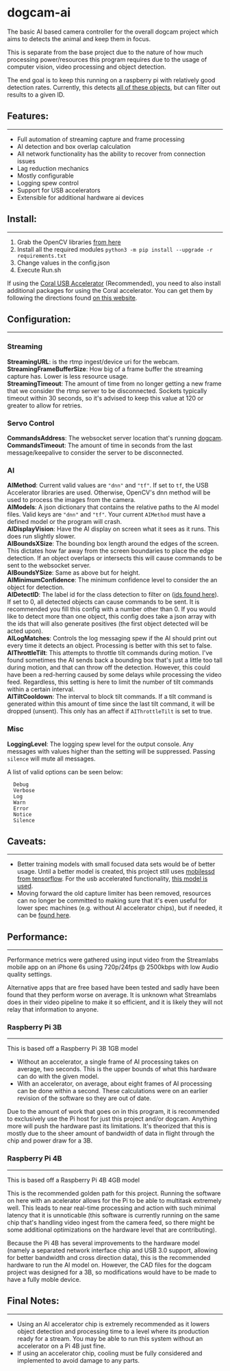 # dogcam-ai
The basic AI based camera controller for the overall dogcam project which aims to detects the animal and keep them in focus.

This is separate from the base project due to the nature of how much processing power/resources this program requires due to the usage of computer vision, video processing and object detection.

The end goal is to keep this running on a raspberry pi with relatively good detection rates. Currently, this detects [all of these objects](https://github.com/tensorflow/models/blob/master/research/object_detection/data/mscoco_label_map.pbtxt), but can filter out results to a given ID.

## Features:
---------------
* Full automation of streaming capture and frame processing
* AI detection and box overlap calculation
* All network functionality has the ability to recover from connection issues
* Lag reduction mechanics
* Mostly configurable
* Logging spew control
* Support for USB accelerators
* Extensible for additional hardware ai devices

## Install:
---------------
1. Grab the OpenCV libraries [from here](https://github.com/dlime/Faster_OpenCV_4_Raspberry_Pi)
2. Install all the required modules `python3 -m pip install --upgrade -r requirements.txt`
3. Change values in the config.json
4. Execute Run.sh

If using the [Coral USB Accelerator](https://coral.ai/products/accelerator/) (Recommended), you need to also install additional packages for using the Coral accelerator. You can get them by following the directions found [on this website](https://coral.ai/docs/accelerator/get-started/#on-linux).

## Configuration:
-----------------

### Streaming
**StreamingURL**: is the rtmp ingest/device uri for the webcam.  
**StreamingFrameBufferSize**: How big of a frame buffer the streaming capture has. Lower is less resource usage.  
**StreamingTimeout**: The amount of time from no longer getting a new frame that we consider the rtmp server to be disconnected. Sockets typically timeout within 30 seconds, so it's advised to keep this value at 120 or greater to allow for retries.  

### Servo Control
**CommandsAddress**: The websocket server location that's running [dogcam](https://github.com/roguedarkjedi/dogcam).  
**CommandsTimeout**: The amount of time in seconds from the last message/keepalive to consider the server to be disconnected.  

### AI
**AIMethod**: Current valid values are `"dnn"` and `"tf"`. If set to `tf`, the USB Accelerator libraries are used. Otherwise, OpenCV's dnn method will be used to process the images from the camera.  
**AIModels**: A json dictionary that contains the relative paths to the AI model files. Valid keys are `"dnn"` and `"tf"`. Your current `AIMethod` must have a defined model or the program will crash.  
**AIDisplayVision**: Have the AI display on screen what it sees as it runs. This does run slightly slower.  
**AIBoundsXSize**: The bounding box length around the edges of the screen. This dictates how far away from the screen boundaries to place the edge detection. If an object overlaps or intersects this will cause commands to be sent to the websocket server.  
**AIBoundsYSize**: Same as above but for height.  
**AIMinimumConfidence**: The minimum confidence level to consider the an object for detection.  
**AIDetectID**: The label id for the class detection to filter on ([ids found here](https://github.com/tensorflow/models/blob/master/research/object_detection/data/mscoco_label_map.pbtxt)). If set to 0, all detected objects can cause commands to be sent. It is recommended you fill this config with a number other than 0. If you would like to detect more than one object, this config does take a json array with the ids that will also generate positives (the first object detected will be acted upon).  
**AILogMatches**: Controls the log messaging spew if the AI should print out every time it detects an object. Processing is better with this set to false.  
**AIThrottleTilt**: This attempts to throttle tilt commands during motion. I've found sometimes the AI sends back a bounding box that's just a little too tall during motion, and that can throw off the detection. However, this could have been a red-herring caused by some delays while processing the video feed. Regardless, this setting is here to limit the number of tilt commands within a certain interval.  
**AITiltCooldown**: The interval to block tilt commands. If a tilt command is generated within this amount of time since the last tilt command, it will be dropped (unsent). This only has an affect if `AIThrottleTilt` is set to true.  

### Misc
**LoggingLevel**: The logging spew level for the output console. Any messages with values higher than the setting will be suppressed. Passing `silence` will mute all messages.  

A list of valid options can be seen below:  
```
  Debug
  Verbose
  Log
  Warn
  Error
  Notice
  Silence
```

## Caveats:
---------------
* Better training models with small focused data sets would be of better usage. Until a better model is created, this project still uses [mobilessd from tensorflow](https://github.com/opencv/opencv/wiki/TensorFlow-Object-Detection-API). For the usb accelerated functionality, [this model is used](https://dl.google.com/coral/canned_models/mobilenet_ssd_v2_coco_quant_postprocess_edgetpu.tflite).
* Moving forward the old capture limiter has been removed, resources can no longer be committed to making sure that it's even useful for lower spec machines (e.g. without AI accelerator chips), but if needed, it can be [found here](https://github.com/roguedarkjedi/dogcam-ai/tree/noaccel).

## Performance:
---------------
Performance metrics were gathered using input video from the Streamlabs mobile app on an iPhone 6s using 720p/24fps @ 2500kbps with low Audio quality settings.  

Alternative apps that are free based have been tested and sadly have been found that they perform worse on average. It is unknown what Streamlabs does in their video pipeline to make it so efficient, and it is likely they will not relay that information to anyone.  

### Raspberry Pi 3B
---------------------
This is based off a Raspberry Pi 3B 1GB model  

* Without an accelerator, a single frame of AI processing takes on average, two seconds. This is the upper bounds of what this hardware can do with the given model.  
* With an accelerator, on average, about eight frames of AI processing can be done within a second. These calculations were on an earlier revision of the software so they are out of date.  

Due to the amount of work that goes on in this program, it is recommended to exclusively use the Pi host for just this project and/or dogcam. Anything more will push the hardware past its limitations. It's theorized that this is mostly due to the sheer amount of bandwidth of data in flight through the chip and power draw for a 3B.  

### Raspberry Pi 4B
---------------------
This is based off a Raspberry Pi 4B 4GB model  

This is the recommended golden path for this project. Running the software on here with an acelerator allows for the Pi to be able to multitask extremely well. This leads to near real-time processing and action with such minimal latency that it is unnoticable (this software is currently running on the same chip that's handling video ingest from the camera feed, so there might be some additional optimizations on the hardware level that are contributing).  

Because the Pi 4B has several improvements to the hardware model (namely a separated network interface chip and USB 3.0 support, allowing for better bandwidth and cross direction data), this is the recommended hardware to run the AI model on. However, the CAD files for the dogcam project was designed for a 3B, so modifications would have to be made to have a fully moble device.  

## Final Notes:
---------------
* Using an AI accelerator chip is extremely recommended as it lowers object detection and processing time to a level where its production ready for a stream. You may be able to run this system without an accelerator on a Pi 4B just fine.
* If using an accelerator chip, cooling must be fully considered and implemented to avoid damage to any parts.

